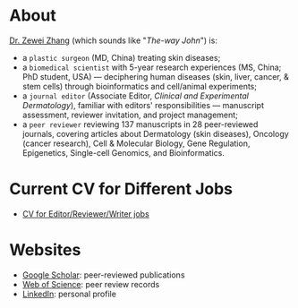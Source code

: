 # About
[Dr. Zewei Zhang](https://www.linkedin.com/in/zewei-zhang-8a2822222/) (which sounds like "*The-way John*") is:
* a `plastic surgeon` (MD, China) treating skin diseases;
* a `biomedical scientist` with 5-year research experiences (MS, China; PhD student, USA) — deciphering human diseases (skin, liver, cancer, & stem cells) through bioinformatics and cell/animal experiments;
* a `journal editor` (Associate Editor, *Clinical and Experimental Dermatology*), familiar with editors' responsibilities — manuscript assessment, reviewer invitation, and project management;
* a `peer reviewer` reviewing 137 manuscripts in 28 peer-reviewed journals, covering articles about Dermatology (skin diseases), Oncology (cancer research), Cell & Molecular Biology, Gene Regulation, Epigenetics, Single-cell Genomics, and Bioinformatics.

# Current CV for Different Jobs
* [CV for Editor/Reviewer/Writer jobs](https://github.com/matrixChimera/current_CV/blob/25f45b2382a5e02dccfa5d217c380c36d8b89059/for%20Editor_Reviewer_Writer%20jobs/CV-Zewei%20Zhang-USA-2023.pdf)

# Websites
* [Google Scholar](https://scholar.google.com/citations?hl=en&user=q3OZf_EAAAAJ): peer-reviewed publications
* [Web of Science](https://www.webofscience.com/wos/author/record/3905328): peer review records
* [LinkedIn](https://www.linkedin.com/in/zewei-zhang-8a2822222/): personal profile
